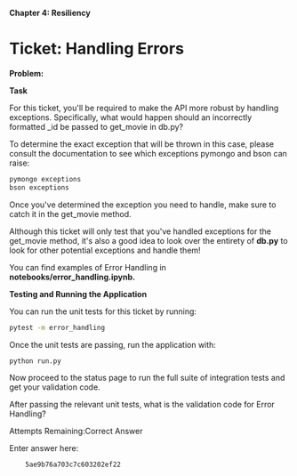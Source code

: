 **Chapter 4: Resiliency**

# Ticket: Handling Errors
**Problem:**

**Task**

For this ticket, you'll be required to make the API more robust by handling exceptions. Specifically, what would happen should an incorrectly formatted _id be passed to get_movie in db.py?

To determine the exact exception that will be thrown in this case, please consult the documentation to see which exceptions pymongo and bson can raise:
```bash
pymongo exceptions
bson exceptions
```
Once you've determined the exception you need to handle, make sure to catch it in the get_movie method.

Although this ticket will only test that you've handled exceptions for the get_movie method, it's also a good idea to look over the entirety of **db.py** to look for other potential exceptions and handle them!

You can find examples of Error Handling in **notebooks/error_handling.ipynb.**

**Testing and Running the Application**

You can run the unit tests for this ticket by running:

```bash
pytest -m error_handling
```
Once the unit tests are passing, run the application with:

```bash
python run.py
```
Now proceed to the status page to run the full suite of integration tests and get your validation code.

After passing the relevant unit tests, what is the validation code for Error Handling?

Attempts Remaining:Correct Answer

Enter answer here:

        5ae9b76a703c7c603202ef22
